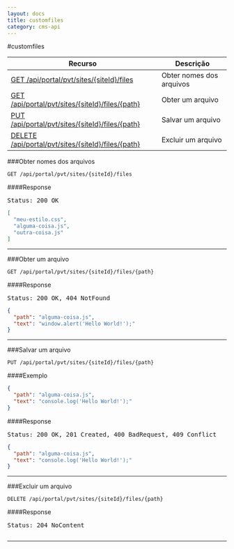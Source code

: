 ```yaml
---
layout: docs
title: customfiles
category: cms-api
---
```


#customfiles

<table class="table">
	<thead>
		<tr>
			<th>Recurso</th>
			<th>Descrição</th>
		</tr>
	</thead>
	<tbody>
		<tr>
			<td><a href="#obter-nomes-dos-arquivos">GET /api/portal/pvt/sites/{siteId}/files</a></td>
			<td>Obter nomes dos arquivos</td>
		</tr>
		<tr>
			<td><a href="#obter-um-arquivo">GET /api/portal/pvt/sites/{siteId}/files/{path}</a></td>
			<td>Obter um arquivo</td>
		</tr>
		<tr>
			<td><a href="#salvar-um-arquivo">PUT /api/portal/pvt/sites/{siteId}/files/{path}</a></td>
			<td>Salvar um arquivo</td>
		</tr>
		<tr>
			<td><a href="#excluir-um-arquivo">DELETE /api/portal/pvt/sites/{siteId}/files/{path}</a></td>
			<td>Excluir um arquivo</td>
		</tr>
	</tbody>
</table>


###Obter nomes dos arquivos

```
GET /api/portal/pvt/sites/{siteId}/files
```

####Response
<pre class="headers">
Status: 200 OK
</pre>
```json
[
  "meu-estilo.css",
  "alguma-coisa.js",
  "outra-coisa.js"
]
```
---

###Obter um arquivo

```
GET /api/portal/pvt/sites/{siteId}/files/{path}
```

####Response
<pre class="headers">
Status: 200 OK, 404 NotFound
</pre>
```json
{
  "path": "alguma-coisa.js",
  "text": "window.alert('Hello World!');"
}
``` 

---

###Salvar um arquivo

```
PUT /api/portal/pvt/sites/{siteId}/files/{path}
```

####Exemplo
```json
{
  "path": "alguma-coisa.js",
  "text": "console.log('Hello World!');"
}
```
####Response
<pre class="headers">
Status: 200 OK, 201 Created, 400 BadRequest, 409 Conflict 
</pre>
```json
{
  "path": "alguma-coisa.js",
  "text": "console.log('Hello World!');"
}
```
---

###Excluir um arquivo

```
DELETE /api/portal/pvt/sites/{siteId}/files/{path}
```

####Response
<pre class="headers">
Status: 204 NoContent
</pre>
<pre>
</pre>
---


